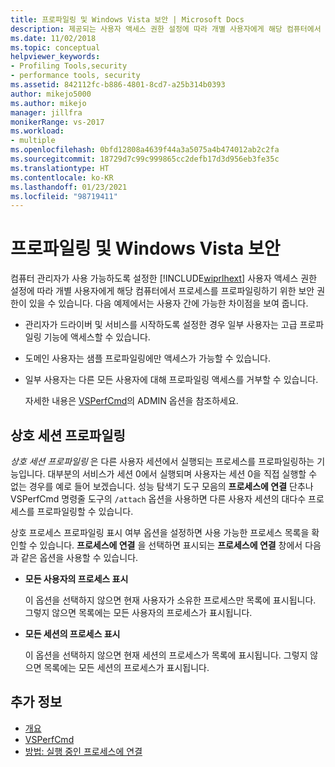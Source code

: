 ```yaml
---
title: 프로파일링 및 Windows Vista 보안 | Microsoft Docs
description: 제공되는 사용자 액세스 권한 설정에 따라 개별 사용자에게 해당 컴퓨터에서 프로세스를 프로파일링하기 위한 보안 권한이 있을 수 있습니다.
ms.date: 11/02/2018
ms.topic: conceptual
helpviewer_keywords:
- Profiling Tools,security
- performance tools, security
ms.assetid: 842112fc-b886-4801-8cd7-a25b314b0393
author: mikejo5000
ms.author: mikejo
manager: jillfra
monikerRange: vs-2017
ms.workload:
- multiple
ms.openlocfilehash: 0bfd12808a4639f44a3a5075a4b474012ab2c2fa
ms.sourcegitcommit: 18729d7c99c999865cc2defb17d3d956eb3fe35c
ms.translationtype: HT
ms.contentlocale: ko-KR
ms.lasthandoff: 01/23/2021
ms.locfileid: "98719411"
---
```

# <a name="profiling-and-windows-vista-security"></a>프로파일링 및 Windows Vista 보안

컴퓨터 관리자가 사용 가능하도록 설정한 [!INCLUDE[wiprlhext](../debugger/includes/wiprlhext_md.md)] 사용자 액세스 권한 설정에 따라 개별 사용자에게 해당 컴퓨터에서 프로세스를 프로파일링하기 위한 보안 권한이 있을 수 있습니다. 다음 예제에서는 사용자 간에 가능한 차이점을 보여 줍니다.

- 관리자가 드라이버 및 서비스를 시작하도록 설정한 경우 일부 사용자는 고급 프로파일링 기능에 액세스할 수 있습니다.

- 도메인 사용자는 샘플 프로파일링에만 액세스가 가능할 수 있습니다.

- 일부 사용자는 다른 모든 사용자에 대해 프로파일링 액세스를 거부할 수 있습니다.

  자세한 내용은 [VSPerfCmd](../profiling/vsperfcmd.md)의 ADMIN 옵션을 참조하세요.

## <a name="cross-session-profiling"></a>상호 세션 프로파일링

*상호 세션 프로파일링* 은 다른 사용자 세션에서 실행되는 프로세스를 프로파일링하는 기능입니다. 대부분의 서비스가 세션 0에서 실행되며 사용자는 세션 0을 직접 실행할 수 없는 경우를 예로 들어 보겠습니다. 성능 탐색기 도구 모음의 **프로세스에 연결** 단추나 VSPerfCmd 명령줄 도구의 `/attach` 옵션을 사용하면 다른 사용자 세션의 대다수 프로세스를 프로파일링할 수 있습니다.

상호 프로세스 프로파일링 표시 여부 옵션을 설정하면 사용 가능한 프로세스 목록을 확인할 수 있습니다. **프로세스에 연결** 을 선택하면 표시되는 **프로세스에 연결** 창에서 다음과 같은 옵션을 사용할 수 있습니다.

- **모든 사용자의 프로세스 표시**

  이 옵션을 선택하지 않으면 현재 사용자가 소유한 프로세스만 목록에 표시됩니다. 그렇지 않으면 목록에는 모든 사용자의 프로세스가 표시됩니다.

- **모든 세션의 프로세스 표시**

  이 옵션을 선택하지 않으면 현재 세션의 프로세스가 목록에 표시됩니다. 그렇지 않으면 목록에는 모든 세션의 프로세스가 표시됩니다.

## <a name="see-also"></a>추가 정보

- [개요](../profiling/overviews-performance-tools.md)
- [VSPerfCmd](../profiling/vsperfcmd.md)
- [방법: 실행 중인 프로세스에 연결](/previous-versions/visualstudio/visual-studio-2010/c6wf8e4z\(v\=vs.100\))
